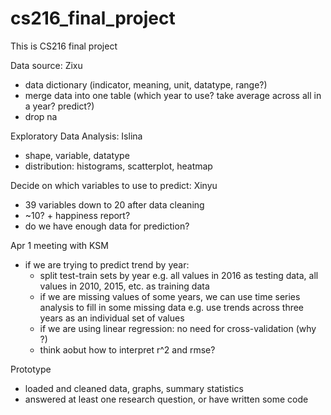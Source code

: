 # cs216_final_project
This is CS216 final project 

Data source: Zixu
- data dictionary (indicator, meaning, unit, datatype, range?)
- merge data into one table (which year to use? take average across all in a year? predict?)
- drop na

Exploratory Data Analysis: Islina
- shape, variable, datatype
- distribution: histograms, scatterplot, heatmap

Decide on which variables to use to predict: Xinyu
- 39 variables down to 20 after data cleaning
- ~10? + happiness report?
- do we have enough data for prediction?

Apr 1 meeting with KSM
- if we are trying to predict trend by year:
  - split test-train sets by year e.g. all values in 2016 as testing data, all values in 2010, 2015, etc. as training data
  - if we are missing values of some years, we can use time series analysis to fill in some missing data e.g. use trends across three years as an individual set of values
  - if we are using linear regression: no need for cross-validation (why ?)
  - think aobut how to interpret r^2 and rmse?

Prototype
- loaded and cleaned data, graphs, summary statistics
- answered at least one research question, or have written some code
